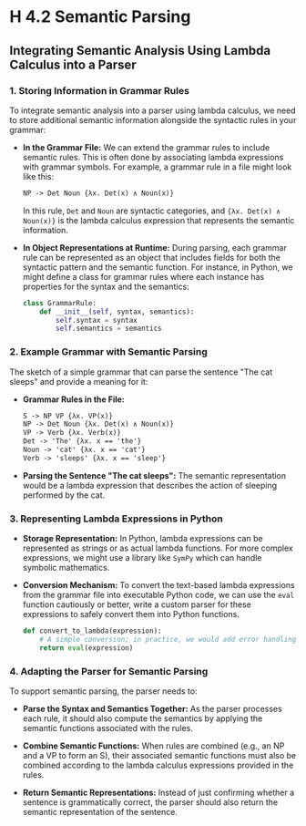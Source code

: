 # H 4.2 Semantic Parsing

## Integrating Semantic Analysis Using Lambda Calculus into a Parser

### 1. Storing Information in Grammar Rules

To integrate semantic analysis into a parser using lambda calculus, we need to store additional semantic information alongside the syntactic rules in your grammar:

- **In the Grammar File:** We can extend the grammar rules to include semantic rules. This is often done by associating lambda expressions with grammar symbols. For example, a grammar rule in a file might look like this:

  ```txt
  NP -> Det Noun {λx. Det(x) ∧ Noun(x)}
  ```

  In this rule, `Det` and `Noun` are syntactic categories, and `{λx. Det(x) ∧ Noun(x)}` is the lambda calculus expression that represents the semantic information.

- **In Object Representations at Runtime:** During parsing, each grammar rule can be represented as an object that includes fields for both the syntactic pattern and the semantic function. For instance, in Python, we might define a class for grammar rules where each instance has properties for the syntax and the semantics:

  ```python
  class GrammarRule:
      def __init__(self, syntax, semantics):
          self.syntax = syntax
          self.semantics = semantics
  ```

### 2. Example Grammar with Semantic Parsing

The sketch of a simple grammar that can parse the sentence "The cat sleeps" and provide a meaning for it:

- **Grammar Rules in the File:**

  ```txt
  S -> NP VP {λx. VP(x)}
  NP -> Det Noun {λx. Det(x) ∧ Noun(x)}
  VP -> Verb {λx. Verb(x)}
  Det -> 'The' {λx. x == 'the'}
  Noun -> 'cat' {λx. x == 'cat'}
  Verb -> 'sleeps' {λx. x == 'sleep'}
  ```

- **Parsing the Sentence "The cat sleeps":** The semantic representation would be a lambda expression that describes the action of sleeping performed by the cat.

### 3. Representing Lambda Expressions in Python

- **Storage Representation:** In Python, lambda expressions can be represented as strings or as actual lambda functions. For more complex expressions, we might use a library like `SymPy` which can handle symbolic mathematics.

- **Conversion Mechanism:** To convert the text-based lambda expressions from the grammar file into executable Python code, we can use the `eval` function cautiously or better, write a custom parser for these expressions to safely convert them into Python functions.

  ```python
  def convert_to_lambda(expression):
      # A simple conversion; in practice, we would add error handling and security checks
      return eval(expression)
  ```

### 4. Adapting the Parser for Semantic Parsing

To support semantic parsing, the parser needs to:

- **Parse the Syntax and Semantics Together:** As the parser processes each rule, it should also compute the semantics by applying the semantic functions associated with the rules.

- **Combine Semantic Functions:** When rules are combined (e.g., an NP and a VP to form an S), their associated semantic functions must also be combined according to the lambda calculus expressions provided in the rules.

- **Return Semantic Representations:** Instead of just confirming whether a sentence is grammatically correct, the parser should also return the semantic representation of the sentence.
